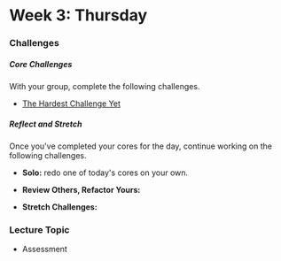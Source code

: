 # Week 3: Thursday

### Challenges

##### Core Challenges
With your group, complete the following challenges.

- [The Hardest Challenge Yet]()

##### Reflect and Stretch
Once you've completed your cores for the day, continue working on the following challenges.

- **Solo:** redo one of today's cores on your own.

- **Review Others, Refactor Yours:**

- **Stretch Challenges:**

### Lecture Topic
* Assessment
